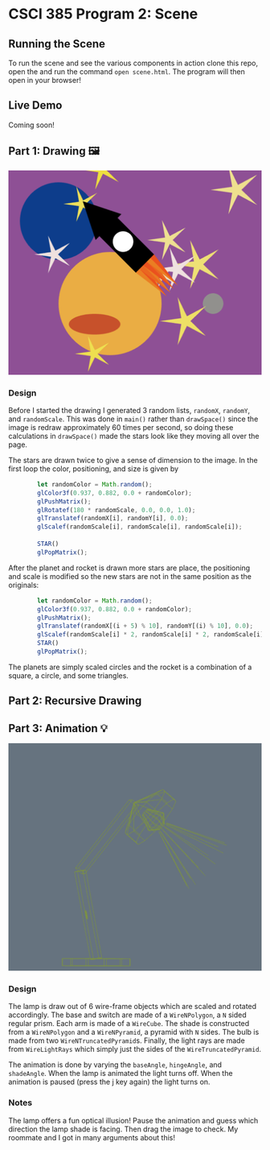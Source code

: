 # CSCI 385 Program 2: Scene

## Running the Scene

To run the scene and see the various components in action clone this repo, open the and run the command `open scene.html`. The program will then open in your browser!

## Live Demo

Coming soon!

## Part 1: Drawing :framed_picture:

![Drawing](./images/drawing.png)
### Design

Before I started the drawing I generated 3 random lists, `randomX`, `randomY`, and `randomScale`. This was done in `main()` rather than `drawSpace()` since the image is redraw approximately 60 times per second, so doing these calculations in `drawSpace()` made the stars look like they moving all over the page.

The stars are drawn twice to give a sense of dimension to the image. In the first loop the color, positioning, and size is given by
``` javaScript
        let randomColor = Math.random();
        glColor3f(0.937, 0.882, 0.0 + randomColor);
        glPushMatrix();
        glRotatef(180 * randomScale, 0.0, 0.0, 1.0);
        glTranslatef(randomX[i], randomY[i], 0.0);
        glScalef(randomScale[i], randomScale[i], randomScale[i]);

        STAR()
        glPopMatrix();
```

After the planet and rocket is drawn more stars are place, the positioning and scale is modified so the new stars are not in the same position as the originals:
```javaScript
        let randomColor = Math.random();
        glColor3f(0.937, 0.882, 0.0 + randomColor);
        glPushMatrix();
        glTranslatef(randomX[(i + 5) % 10], randomY[(i) % 10], 0.0);
        glScalef(randomScale[i] * 2, randomScale[i] * 2, randomScale[i] * 2); // so new stars are not in position of initial stars
        STAR()
        glPopMatrix();
```

The planets are simply scaled circles and the rocket is a combination of a square, a circle, and some triangles.

## Part 2: Recursive Drawing

## Part 3: Animation :bulb:

![Lamp](./images/lamp.png)
### Design

The lamp is draw out of 6 wire-frame objects which are scaled and rotated accordingly. The base and switch are made of a `WireNPolygon`, a `N` sided regular prism. Each arm is made of a `WireCube`. The shade is constructed from a `WireNPolygon` and a `WireNPyramid`, a pyramid with `N` sides. The bulb is made from two `WireNTruncatedPyramid`s. Finally, the light rays are made from  `WireLightRays` which simply just the sides of the `WireTruncatedPyramid`.

The animation is done by varying the `baseAngle`, `hingeAngle`, and `shadeAngle`. When the lamp is animated the light turns off. When the animation is paused (press the j key again) the light turns on.

### Notes

The lamp offers a fun optical illusion! Pause the animation and guess which direction the lamp shade is facing. Then drag the image to check. My roommate and I got in many arguments about this!